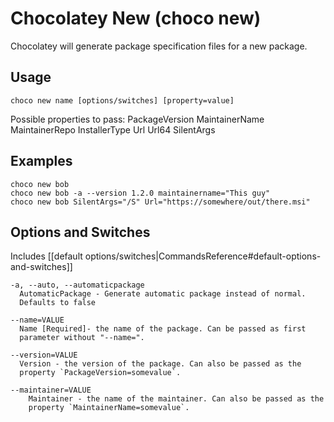 # Chocolatey New (choco new)
Chocolatey will generate package specification files for a new package.

## Usage

    choco new name [options/switches] [property=value]

Possible properties to pass:
    PackageVersion
    MaintainerName
    MaintainerRepo
    InstallerType
    Url
    Url64
    SilentArgs

## Examples

    choco new bob
    choco new bob -a --version 1.2.0 maintainername="This guy"
    choco new bob SilentArgs="/S" Url="https://somewhere/out/there.msi"

## Options and Switches

Includes [[default options/switches|CommandsReference#default-options-and-switches]]

```
-a, --auto, --automaticpackage
  AutomaticPackage - Generate automatic package instead of normal.
  Defaults to false

--name=VALUE
  Name [Required]- the name of the package. Can be passed as first
  parameter without "--name=".

--version=VALUE
  Version - the version of the package. Can also be passed as the
  property `PackageVersion=somevalue`.

--maintainer=VALUE
    Maintainer - the name of the maintainer. Can also be passed as the
    property `MaintainerName=somevalue`.
```
